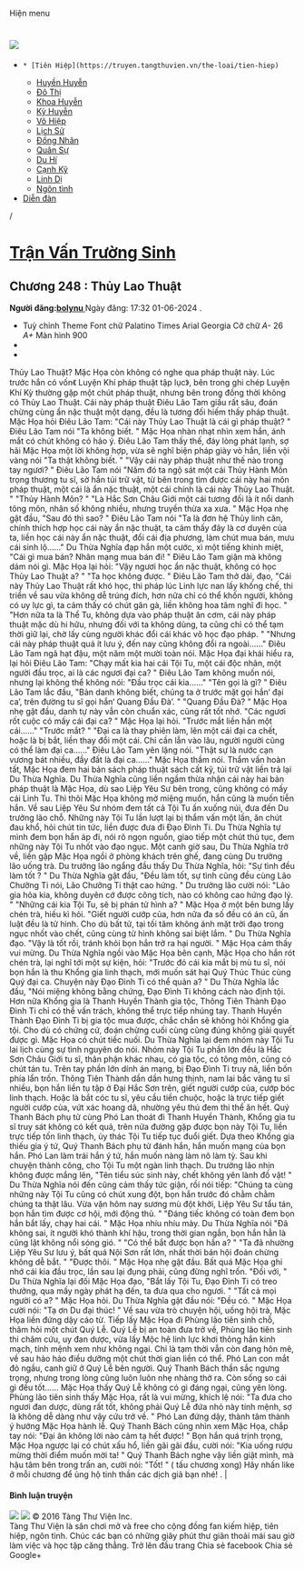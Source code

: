 Hiện menu
# [ ![](https://truyen.tangthuvien.vn/images/logo-web-gray.png) ](https://truyen.tangthuvien.vn "doc truyen")
  *     * [Tiên Hiệp](https://truyen.tangthuvien.vn/the-loai/tien-hiep)
    * [Huyền Huyễn](https://truyen.tangthuvien.vn/the-loai/huyen-huyen)
    * [Đô Thị](https://truyen.tangthuvien.vn/the-loai/do-thi)
    * [Khoa Huyễn](https://truyen.tangthuvien.vn/the-loai/khoa-huyen)
    * [Kỳ Huyễn](https://truyen.tangthuvien.vn/the-loai/ky-huyen)
    * [Võ Hiệp](https://truyen.tangthuvien.vn/the-loai/vo-hiep)
    * [Lịch Sử](https://truyen.tangthuvien.vn/the-loai/lich-su)
    * [Đồng Nhân](https://truyen.tangthuvien.vn/the-loai/dong-nhan)
    * [Quân Sự](https://truyen.tangthuvien.vn/the-loai/quan-su)
    * [Du Hí](https://truyen.tangthuvien.vn/the-loai/du-hi)
    * [Cạnh Kỹ](https://truyen.tangthuvien.vn/the-loai/canh-ky)
    * [Linh Dị](https://truyen.tangthuvien.vn/the-loai/linh-di)
    * [Ngôn tình](https://ngontinh.tangthuvien.vn/)
  * [Diễn đàn](http://tangthuvien.vn/forum)


/
# [Trận Vấn Trường Sinh](https://truyen.tangthuvien.vn/doc-truyen/tran-van-truong-sinh "Trận Vấn Trường Sinh")
## Chương 248 : Thủy Lao Thuật
**Người đăng:[bolynu ](https://truyen.tangthuvien.vn/converter/bolynu)**
Ngày đăng: 17:32 01-06-2024
. 
  * Tuỳ chỉnh
Theme
Font chữ
Palatino Times Arial Georgia
Cỡ chữ
_A-_ 26 _A+_
Màn hình
900
  * [](https://truyen.tangthuvien.vn/doc-truyen/tran-van-truong-sinh/chuong-248#list-comment "Bình luận")
  * [](https://truyen.tangthuvien.vn/nap-xu "Nạp tiền")


Thủy Lao Thuật? Mặc Họa còn không có nghe qua pháp thuật này. Lúc trước hắn có vốn《 Luyện Khí pháp thuật tập lục》, bên trong ghi chép Luyện Khí Kỳ thường gặp một chút pháp thuật, nhưng bên trong đồng thời không có Thủy Lao Thuật. Cái này pháp thuật Điêu Lão Tam giấu rất sâu, đoán chừng cùng ẩn nặc thuật một dạng, đều là tương đối hiếm thấy pháp thuật. Mặc Họa hỏi Điêu Lão Tam: "Cái này Thủy Lao Thuật là cái gì pháp thuật? " Điêu Lão Tam nói "Ta không biết. " Mặc Họa nhàn nhạt nhìn xem hắn, ánh mắt có chút không có hảo ý. Điêu Lão Tam thấy thế, đáy lòng phát lạnh, sợ hãi Mặc Họa một lời không hợp, vừa sẽ nghĩ biện pháp giày vò hắn, liền vội vàng nói "Ta thật không biết. " "Vậy cái này pháp thuật như thế nào trong tay ngươi? " Điêu Lão Tam nói "Năm đó ta ngộ sát một cái Thủy Hành Môn trọng thương tu sĩ, sờ hắn túi trữ vật, từ bên trong tìm được cái này hai môn pháp thuật, một cái là ẩn nặc thuật, một cái chính là cái này Thủy Lao Thuật. " "Thủy Hành Môn? " "Là Hắc Sơn Châu Giới một cái tương đối là ít nổi danh tông môn, nhân số không nhiều, nhưng truyền thừa xa xưa. " Mặc Họa nhẹ gật đầu, "Sau đó thì sao? " Điêu Lão Tam nói "Ta là đơn hệ Thủy linh căn, chính thích hợp học cái này ẩn nặc thuật, ta cảm thấy đây là cơ duyên của ta, liền học cái này ẩn nặc thuật, đổi cái địa phương, làm chút mua bán, mưu cái sinh lộ......" Du Thừa Nghĩa đạp hắn một cước, xì một tiếng khinh miệt, "Cái gì mua bán? Nhân mạng mua bán đi! " Điêu Lão Tam giận mà không dám nói gì. Mặc Họa lại hỏi: "Vậy ngươi học ẩn nặc thuật, không có học Thủy Lao Thuật a? " "Ta học không được. " Điêu Lão Tam thở dài, đạo, "Cái này Thủy Lao Thuật rất khó học, thi pháp lúc Linh lực nan lấy khống chế, thi triển về sau vừa không dễ trúng đích, hơn nữa chỉ có thể khốn người, không có uy lực gì, ta cảm thấy có chút gân gà, liền không hoa tâm nghĩ đi học. " "Hơn nữa ta là Thể Tu, không dựa vào pháp thuật ăn cơm, cái này pháp thuật mặc dù hi hữu, nhưng đối với ta không dùng, ta cũng chỉ có thể tạm thời giữ lại, chờ lấy cùng người khác đổi cái khác võ học đạo pháp. " "Nhưng cái này pháp thuật quá ít lưu ý, đến nay cũng không đổi ra ngoài......" Điêu Lão Tam ngã hạt đậu, một năm một mười toàn nói. Mặc Họa đại khái hiểu ra, lại hỏi Điêu Lão Tam: "Chạy mất kia hai cái Tội Tu, một cái độc nhãn, một người đầu trọc, ai là các ngươi đại ca? " Điêu Lão Tam không muốn nói, nhưng lại không thể không nói: "Đầu trọc cái kia......" "Tên gọi là gì? " Điêu Lão Tam lắc đầu, "Bản danh không biết, chúng ta ở trước mặt gọi hắn‘ đại ca’, trên đường tu sĩ gọi hắn‘ Quang Đầu Đà’. " "Quang Đầu Đà? " Mặc Họa nhẹ gật đầu, danh tự này vẫn còn chuẩn xác, cũng rất tốt nhớ. "Các ngươi rốt cuộc có mấy cái đại ca? " Mặc Họa lại hỏi. "Trước mắt liền hắn một cái......" "Trước mắt? " "Đại ca là thay phiên làm, lên một cái đại ca chết, hoặc là bị bắt, liền thay đổi một cái. Chỉ cần lẫn vào lâu, người người cũng có thể làm đại ca......" Điêu Lão Tam yên lặng nói. "Thật sự là nước cạn vương bát nhiều, đầy đất là đại ca......" Mặc Họa thầm nói. Thẩm vấn hoàn tất, Mặc Họa đem hai bản sách pháp thuật sách cất kỹ, túi trữ vật liền trả lại Du Thừa Nghĩa. Du Thừa Nghĩa cũng liền ngầm thừa nhận cái này hai bản pháp thuật là Mặc Họa, dù sao Liệp Yêu Sư bên trong, cũng không có mấy cái Linh Tu. Thì thôi Mặc Họa không mở miệng muốn, hắn cũng là muốn tiễn hắn. Về sau Liệp Yêu Sư nhóm đem tất cả Tội Tu ấn xuống núi, đưa đến Du trưởng lão chỗ. Những này Tội Tu lần lượt lại bị thẩm vấn một lần, ăn chút đau khổ, hỏi chút tin tức, liền được đưa đi Đạo Đình Ti. Du Thừa Nghĩa tự mình đem bọn hắn áp đi, nói rõ ngọn nguồn, giao tiếp một chút thủ tục, đem những này Tội Tu nhốt vào đạo ngục. Một canh giờ sau, Du Thừa Nghĩa trở về, liền gặp Mặc Họa ngồi ở phòng khách trên ghế, đang cùng Du trưởng lão uống trà. Du trưởng lão ngẩng đầu thấy Du Thừa Nghĩa, hỏi: "Sự tình đều làm tốt ? " Du Thừa Nghĩa gật đầu, "Đều làm tốt, sự tình cũng đều cùng Lão Chưởng Ti nói, Lão Chưởng Ti thật cao hứng. " Du trưởng lão cười nói: "Lão gia hỏa kia, không duyên cớ được công tích, nào có không cao hứng đạo lý. " "Những cái kia Tội Tu, sẽ bị phán tử hình a? " Mặc Họa ở một bên bưng lấy chén trà, hiếu kì hỏi. "Giết người cướp của, hơn nữa đa số đều có án cũ, ấn luật đều là tử hình. Cho dù bất tử, tại tối tăm không ánh mặt trời đạo trong ngục nhốt vào chết, cũng cùng tử hình không sai biệt lắm. " Du Thừa Nghĩa đạo. "Vậy là tốt rồi, tránh khỏi bọn hắn trở ra hại người. " Mặc Họa cảm thấy vui mừng. Du Thừa Nghĩa ngồi vào Mặc Họa bên cạnh, Mặc Họa cho hắn rót chén trà, lại nghĩ tới một sự kiện, hỏi: "Trước đó cái kia mắt bị mù tu sĩ, nói bọn hắn là thu Khổng gia linh thạch, mới muốn sát hại Quý Thúc Thúc cùng Quý đại ca. Chuyện này Đạo Đình Ti có thể quản a? " Du Thừa Nghĩa lắc đầu, "Nói miệng không bằng chứng, Đạo Đình Ti không cách nào định tội. Hơn nữa Khổng gia là Thanh Huyền Thành gia tộc, Thông Tiên Thành Đạo Đình Ti chỉ có thể vấn trách, không thể trực tiếp nhúng tay. Thanh Huyền Thành Đạo Đình Ti bị gia tộc mua được, chắc chắn sẽ không hỏi Khổng gia tội. Cho dù có chứng cứ, đoán chừng cuối cùng cũng đúng không giải quyết được gì. Mặc Họa có chút tiếc nuối. Du Thừa Nghĩa lại đem nhóm này Tội Tu lai lịch cùng sự tình nguyên do nói. Nhóm này Tội Tu phần lớn đều là Hắc Sơn Châu Giới tu sĩ, thân phận khác nhau, có gia tộc, có tông môn, cũng có chút tán tu. Trên tay phần lớn dính án mạng, bị Đạo Đình Ti truy nã, liền bốn phía lẩn trốn. Thông Tiên Thành dần dần hưng thịnh, nam lai bắc vãng tu sĩ nhiều, bọn hắn liền tụ tập ở Đại Hắc Sơn trên, giết người cướp của, cướp bóc linh thạch. Hoặc là bắt cóc tu sĩ, yêu cầu tiền chuộc, hoặc là trực tiếp giết người cướp của, vứt xác hoang dã, nhường yêu thú đem thi thể ăn hết. Quý Thanh Bách phụ tử cùng Phó Lan thoát đi Thanh Huyền Thành, Khổng gia tu sĩ truy sát không có kết quả, trên nửa đường gặp được bọn này Tội Tu, liền trực tiếp tốn linh thạch, ủy thác Tội Tu tiếp tục đuổi giết. Dựa theo Khổng gia thiếu gia ý tứ, Quý Thanh Bách phụ tử đánh hắn, hắn muốn mạng của bọn hắn. Phó Lan làm trái hắn ý tứ, hắn muốn nàng làm nô làm tỳ. Sau khi chuyện thành công, cho Tội Tu một ngàn linh thạch. Du trưởng lão nhịn không được mắng lên, "Tên tiểu súc sinh này, chết không yên lành đồ vật! " Du Thừa Nghĩa nói đến cũng cảm thấy tức giận, rồi nói tiếp: "Chúng ta cùng những này Tội Tu cũng có chút xung đột, bọn hắn trước đó chằm chằm chúng ta thật lâu. Vừa vặn hôm nay sương mù đột khởi, Liệp Yêu Sư tẩu tán, bọn hắn tìm được cơ hội, mới động thủ. " "Đáng tiếc không có toàn đem bọn hắn bắt lấy, chạy hai cái. " Mặc Họa nhíu nhíu mày. Du Thừa Nghĩa nói "Đã không sai, ít người khó thành khí hậu, trong thời gian ngắn, bọn hắn hẳn là cũng lật không nổi sóng gió. " "Có thể bắt được bọn hắn a? " "Ta đã nhường Liệp Yêu Sư lưu ý, bất quá Nội Sơn rất lớn, nhất thời bán hội đoán chừng không dễ bắt. " "Được thôi. " Mặc Họa nhẹ gật đầu. Bất quá Mặc Họa ghi nhớ cái kia đầu trọc, lần sau lại đụng phải, cũng đừng nghĩ trốn. "Đối với, " Du Thừa Nghĩa lại đối Mặc Họa đạo, "Bắt lấy Tội Tu, Đạo Đình Ti có treo thưởng, qua mấy ngày phát hạ đến, ta đưa qua cho ngươi. " "Tất cả mọi người có a? " Mặc Họa hỏi. Du Thừa Nghĩa gật đầu nói: "Đều có. " Mặc Họa cười nói: "Tạ ơn Du đại thúc! " Về sau vừa trò chuyện hội, uống hội trà, Mặc Họa liền đứng dậy cáo từ. Tiếp lấy Mặc Họa đi Phùng lão tiên sinh chỗ, thăm hỏi một chút Quý Lễ. Quý Lễ bị an toàn đưa trở về, Phùng lão tiên sinh thi châm cứu, uy đan dược, vừa lấy Mộc hệ linh lực khơi thông hắn kinh mạch, tính mệnh xem như không ngại. Chỉ là tạm thời vẫn còn đang hôn mê, về sau hảo hảo điều dưỡng một chút thời gian liền có thể. Phó Lan con mắt đỏ ngầu, canh giữ ở Quý Lễ bên người. Quý Thanh Bách thần sắc ngưng trọng, nhưng trong lòng cũng luôn luôn nhẹ nhàng thở ra. Còn sống so cái gì đều tốt...... Mặc Họa thấy Quý Lễ không có gì đáng ngại, cũng yên lòng. Phùng lão tiên sinh thấy Mặc Họa, rất là vui mừng, khích lệ nói: "Ta đưa cho ngươi đan dược, dùng rất tốt, không phải Quý Lễ đứa nhỏ này tính mệnh, sợ là không dễ dàng như vậy cứu trở về. " Phó Lan đứng dậy, thành tâm thành ý hướng Mặc Họa hành lễ. Quý Thanh Bách cũng nhìn xem Mặc Họa, chắp tay nói: "Đại ân không lời nào cảm tạ hết được! " Bọn hắn quá trịnh trọng, Mặc Họa ngược lại có chút xấu hổ, liền gãi gãi đầu, cười nói: "Kia uống rượu mừng thời điểm muốn mời ta! " Quý Thanh Bách nghe vậy liền giật mình, mà hậu tâm bên trong trấn an, cười nói: "Tốt! " ( tấu chương xong) 
Hãy nhấn like ở mỗi chương để ủng hộ tinh thần các dịch giả bạn nhé!
. 
|
#### Bình luận truyện
![](https://truyen.tangthuvien.vn/images/ajax-loader-tr.gif)
![](https://truyen.tangthuvien.vn/images/logo-web-gray.png)
© 2016 Tàng Thư Viện Inc.  
Tàng Thư Viện là sân chơi mở và free cho cộng đồng fan kiếm hiệp, tiên hiệp, ngôn tình. Chúc các bạn có những giây phút thư giãn thoải mái sau giờ làm việc và học tập căng thẳng. 
Trở lên đầu trang
Chia sẻ facebook
Chia sẻ Google+
